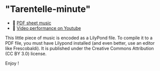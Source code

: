 # "Tarentelle-minute"

- :musical_note: [PDF sheet music](https://github.com/Zulko/sheet-music--rush-ian/raw/main/rush-ian.pdf)
- :movie_camera: [Video performance on Youtube](https://www.youtube.com/shorts/WJyJNLNll5U)

This little piece of music is encoded as a LilyPond file. To compile it to a PDF file, you must have Lilypond installed (and even better, use an editor like Frescobaldi). It is published under the Creative Commons Attribution (CC BY 3.0) license.

Enjoy !